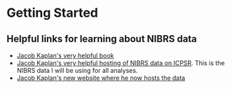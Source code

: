 # Getting Started

## Helpful links for learning about NIBRS data

* [Jacob Kaplan's very helpful book](https://nibrsbook.com/)
* [Jacob Kaplan's very helpful hosting of NIBRS data on ICPSR](https://www.openicpsr.org/openicpsr/project/118281/version/V5/view). This is the NIBRS data I will be using for all analyses.
* [Jacob Kaplan's new website where he now hosts the data](https://jacobdkaplan.com/data.html)